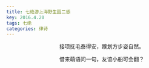 ```yaml
---
title: 七绝游上海野生园二感
key: 2016.4.20
tags: 七绝
categories: 律诗
---
```


<p align="center">接项抚毛泰得安，蹼划方步姿自然。
</p>
<p align="center">借来萌语问一句，友谊小船可会翻？
</p>
<p align="center"></br>
</p>
